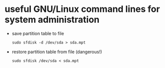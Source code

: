 useful GNU/Linux command lines for system administration
========================================================

 * save partition table to file
 
   ```
   sudo sfdisk -d /dev/sda > sda.mpt
   ```
   
 * restore partition table from file (dangerous!)
 
   ```
   sudo sfdisk /dev/sda < sda.mpt
   ```
